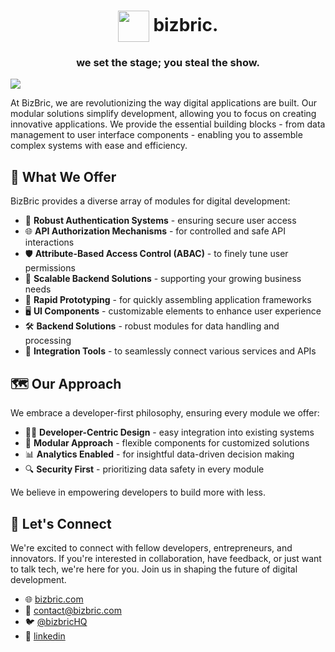 <p>
  <div>
    <h1 align="center">
    <img src="https://avatars.githubusercontent.com/u/157530122?s=200&v=4" width="50px" align="center">
      bizbric.
    </h1> 
  </div>
  <h3 align="center">we set the stage; you steal the show.</h3>
</p>

<img src="https://pbs.twimg.com/profile_banners/1750032543607558144/1706282444/1500x500" align="center">
<div>
  <p>
    At BizBric, we are revolutionizing the way digital applications are built. 
    Our modular solutions simplify development, allowing you to focus on creating innovative applications. 
    We provide the essential building blocks - from data management to user interface components - 
    enabling you to assemble complex systems with ease and efficiency.
  </p>
</div>

## 🧩 What We Offer

BizBric provides a diverse array of modules for digital development:

- 🔐 **Robust Authentication Systems** - ensuring secure user access
- 🌐 **API Authorization Mechanisms** - for controlled and safe API interactions
- 🛡️ **Attribute-Based Access Control (ABAC)** - to finely tune user permissions
- 📡 **Scalable Backend Solutions** - supporting your growing business needs
- 🚀 **Rapid Prototyping** - for quickly assembling application frameworks
- 🖥️ **UI Components** - customizable elements to enhance user experience
- 🛠️ **Backend Solutions** - robust modules for data handling and processing
- 🔗 **Integration Tools** - to seamlessly connect various services and APIs  

## 🗺️ Our Approach

We embrace a developer-first philosophy, ensuring every module we offer:

- 👩‍💻 **Developer-Centric Design** - easy integration into existing systems
- 🔄 **Modular Approach** - flexible components for customized solutions
- 📊 **Analytics Enabled** - for insightful data-driven decision making
- 🔍 **Security First** - prioritizing data safety in every module

We believe in empowering developers to build more with less.

## 🤝 Let's Connect

We're excited to connect with fellow developers, entrepreneurs, and innovators. 
If you're interested in collaboration, have feedback, or just want to talk tech, we're here for you. 
Join us in shaping the future of digital development.
- 🌐 [bizbric.com](https://bizbric.com)
- 📨 [contact@bizbric.com](mailto:contact@bizbric.com)
- 🐦 [@bizbricHQ](https://twitter.com/bizbricHQ)
- 💼 [linkedin](https://www.linkedin.com/company/bizbric)
